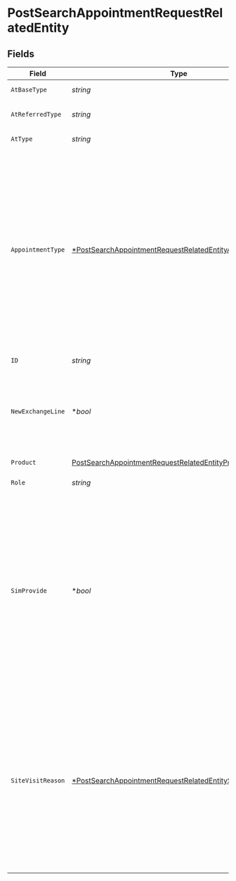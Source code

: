 # PostSearchAppointmentRequestRelatedEntity


## Fields

| Field                                                                                                                                                                                                                                                                                                            | Type                                                                                                                                                                                                                                                                                                             | Required                                                                                                                                                                                                                                                                                                         | Description                                                                                                                                                                                                                                                                                                      | Example                                                                                                                                                                                                                                                                                                          |
| ---------------------------------------------------------------------------------------------------------------------------------------------------------------------------------------------------------------------------------------------------------------------------------------------------------------- | ---------------------------------------------------------------------------------------------------------------------------------------------------------------------------------------------------------------------------------------------------------------------------------------------------------------- | ---------------------------------------------------------------------------------------------------------------------------------------------------------------------------------------------------------------------------------------------------------------------------------------------------------------- | ---------------------------------------------------------------------------------------------------------------------------------------------------------------------------------------------------------------------------------------------------------------------------------------------------------------- | ---------------------------------------------------------------------------------------------------------------------------------------------------------------------------------------------------------------------------------------------------------------------------------------------------------------- |
| `AtBaseType`                                                                                                                                                                                                                                                                                                     | *string*                                                                                                                                                                                                                                                                                                         | :heavy_check_mark:                                                                                                                                                                                                                                                                                               | Base type of the respective entity.                                                                                                                                                                                                                                                                              | RelatedEntity                                                                                                                                                                                                                                                                                                    |
| `AtReferredType`                                                                                                                                                                                                                                                                                                 | *string*                                                                                                                                                                                                                                                                                                         | :heavy_check_mark:                                                                                                                                                                                                                                                                                               | Referred type of the respective entity.                                                                                                                                                                                                                                                                          | BTProductAppointmentSpecification                                                                                                                                                                                                                                                                                |
| `AtType`                                                                                                                                                                                                                                                                                                         | *string*                                                                                                                                                                                                                                                                                                         | :heavy_check_mark:                                                                                                                                                                                                                                                                                               | Type of the respective entity.　                                                                                                                                                                                                                                                                                  | BTProductAppointmentSpecification                                                                                                                                                                                                                                                                                |
| `AppointmentType`                                                                                                                                                                                                                                                                                                | [*PostSearchAppointmentRequestRelatedEntityAppointmentType](../../models/shared/postsearchappointmentrequestrelatedentityappointmenttype.md)                                                                                                                                                                     | :heavy_minus_sign:                                                                                                                                                                                                                                                                                               | Type of appointment. This field is not applicable for broadband-one request.</br>Below are possible values: </br><ul><li>'Standard' - Regular.</li><li>'Expedited' - For priority appointments.</li><li>'Supplier Failed' - For rebooking appointment in case of missed appointments.</li></ul><br/>             | Standard                                                                                                                                                                                                                                                                                                         |
| `ID`                                                                                                                                                                                                                                                                                                             | *string*                                                                                                                                                                                                                                                                                                         | :heavy_check_mark:                                                                                                                                                                                                                                                                                               | Identifier of the respective entity.                                                                                                                                                                                                                                                                             | 1234                                                                                                                                                                                                                                                                                                             |
| `NewExchangeLine`                                                                                                                                                                                                                                                                                                | **bool*                                                                                                                                                                                                                                                                                                          | :heavy_minus_sign:                                                                                                                                                                                                                                                                                               | It is mandatory for 'SOGEA' request. <br/>Note: When request is for new exchange line value should be 'true' or else 'false'.<br/>                                                                                                                                                                               | false                                                                                                                                                                                                                                                                                                            |
| `Product`                                                                                                                                                                                                                                                                                                        | [PostSearchAppointmentRequestRelatedEntityProduct](../../models/shared/postsearchappointmentrequestrelatedentityproduct.md)                                                                                                                                                                                      | :heavy_check_mark:                                                                                                                                                                                                                                                                                               | Indicates the <i>product</i> details.                                                                                                                                                                                                                                                                            |                                                                                                                                                                                                                                                                                                                  |
| `Role`                                                                                                                                                                                                                                                                                                           | *string*                                                                                                                                                                                                                                                                                                         | :heavy_check_mark:                                                                                                                                                                                                                                                                                               | Role of the respective entity.                                                                                                                                                                                                                                                                                   | OrderInformation                                                                                                                                                                                                                                                                                                 |
| `SimProvide`                                                                                                                                                                                                                                                                                                     | **bool*                                                                                                                                                                                                                                                                                                          | :heavy_minus_sign:                                                                                                                                                                                                                                                                                               | The value can be 'true' or 'false', by default this value will be false if not received in input parameter list. Below are the possible value:<br/><br/>'false' - Standalone BB Journey.<br/><br/>'true' - SIM2 journey.<br/><br/>Note: <i>simProvide</i> field is not applicable for 'Sogea request and Ethernet' request.<br/> | false                                                                                                                                                                                                                                                                                                            |
| `SiteVisitReason`                                                                                                                                                                                                                                                                                                | [*PostSearchAppointmentRequestRelatedEntitySiteVisitReason](../../models/shared/postsearchappointmentrequestrelatedentitysitevisitreason.md)                                                                                                                                                                     | :heavy_minus_sign:                                                                                                                                                                                                                                                                                               | Indicates site visit reason for appointment.<br/><br/>Note: Below are the default values,<br/><ul><li>FTTC - 'Standard'.</li><br/><li>FTTP- 'Standard'. </li><br/><li>SOGFast - 'Premium'.</li><br/><li>SOGEA- 'Standard'.</li></ul><br/>                                                                        | Standard                                                                                                                                                                                                                                                                                                         |